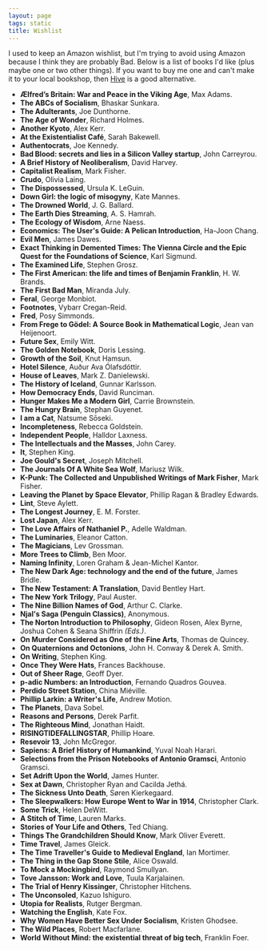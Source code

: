 ```yaml
---
layout: page
tags: static
title: Wishlist
---
```


I used to keep an Amazon wishlist, but I'm trying to avoid using Amazon because
I think they are probably Bad. Below is a list of books I'd like (plus maybe one
or two other things). If you want to buy me one and can't make it to your local
bookshop, then [Hive](http://www.hive.co.uk) is a good alternative.  

* **Ælfred’s Britain: War and Peace in the Viking Age**, Max Adams.  
* **The ABCs of Socialism**, Bhaskar Sunkara.  
* **The Adulterants**, Joe Dunthorne.  
* **The Age of Wonder**, Richard Holmes.  
* **Another Kyoto**, Alex Kerr.  
* **At the Existentialist Caf&eacute;**, Sarah Bakewell.  
* **Authentocrats**, Joe Kennedy.  
* **Bad Blood: secrets and lies in a Silicon Valley startup**, John Carreyrou.  
* **A Brief History of Neoliberalism**, David Harvey.  
* **Capitalist Realism**, Mark Fisher.  
* **Crudo**, Olivia Laing.  
* **The Dispossessed**, Ursula K. LeGuin.  
* **Down Girl: the logic of misogyny**, Kate Mannes.  
* **The Drowned World**, J. G. Ballard.  
* **The Earth Dies Streaming**, A. S. Hamrah.  
* **The Ecology of Wisdom**, Arne Naess.  
* **Economics: The User's Guide: A Pelican Introduction**, Ha-Joon Chang.  
* **Evil Men**, James Dawes.  
* **Exact Thinking in Demented Times: The Vienna Circle and the Epic Quest for the Foundations of Science**, Karl Sigmund.  
* **The Examined Life**, Stephen Grosz.  
* **The First American: the life and times of Benjamin Franklin**, H. W. Brands.  
* **The First Bad Man**, Miranda July.  
* **Feral**, George Monbiot.  
* **Footnotes**, Vybarr Cregan-Reid.
* **Fred**, Posy Simmonds.  
* **From Frege to Gödel: A Source Book in Mathematical Logic**, Jean van Heijenoort.  
* **Future Sex**, Emily Witt.  
* **The Golden Notebook**, Doris Lessing.  
* **Growth of the Soil**, Knut Hamsun.  
* **Hotel Silence**, Auður Ava Ólafsdóttir.  
* **House of Leaves**, Mark Z. Danielewski.  
* **The History of Iceland**, Gunnar Karlsson.  
* **How Democracy Ends**, David Runciman.  
* **Hunger Makes Me a Modern Girl**, Carrie Brownstein.  
* **The Hungry Brain**, Stephan Guyenet.  
* **I am a Cat**, Natsume Sōseki.  
* **Incompleteness**, Rebecca Goldstein.  
* **Independent People**, Halldor Laxness.  
* **The Intellectuals and the Masses**, John Carey.  
* **It**, Stephen King.  
* **Joe Gould's Secret**, Joseph Mitchell.  
* **The Journals Of A White Sea Wolf**, Mariusz Wilk.  
* **K-Punk: The Collected and Unpublished Writings of Mark Fisher**, Mark Fisher.  
* **Leaving the Planet by Space Elevator**, Phillip Ragan & Bradley Edwards.  
* **Lint**, Steve Aylett.  
* **The Longest Journey**, E. M. Forster.  
* **Lost Japan**, Alex Kerr.  
* **The Love Affairs of Nathaniel P.**, Adelle Waldman.  
* **The Luminaries**, Eleanor Catton.  
* **The Magicians**, Lev Grossman.  
* **More Trees to Climb**, Ben Moor.  
* **Naming Infinity**, Loren Graham & Jean-Michel Kantor.  
* **The New Dark Age: technology and the end of the future**, James Bridle.  
* **The New Testament: A Translation**, David Bentley Hart.  
* **The New York Trilogy**, Paul Auster.  
* **The Nine Billion Names of God**, Arthur C. Clarke.  
* **Njal's Saga (Penguin Classics)**, Anonymous.  
* **The Norton Introduction to Philosophy**, Gideon Rosen, Alex Byrne, Joshua Cohen & Seana Shiffrin *(Eds.)*.  
* **On Murder Considered as One of the Fine Arts**, Thomas de Quincey.  
* **On Quaternions and Octonions**, John H. Conway & Derek A. Smith.  
* **On Writing**, Stephen King.  
* **Once They Were Hats**, Frances Backhouse.  
* **Out of Sheer Rage**, Geoff Dyer.  
* **p-adic Numbers: an Introduction**, Fernando Quadros Gouvea.  
* **Perdido Street Station**, China Miéville.  
* **Phillip Larkin: a Writer's Life**, Andrew Motion.  
* **The Planets**, Dava Sobel.  
* **Reasons and Persons**, Derek Parfit.  
* **The Righteous Mind**, Jonathan Haidt.  
* **RISINGTIDEFALLINGSTAR**, Phillip Hoare.  
* **Resevoir 13**, John McGregor.  
* **Sapiens: A Brief History of Humankind**, Yuval Noah Harari.  
* **Selections from the Prison Notebooks of Antonio Gramsci**, Antonio Gramsci.  
* **Set Adrift Upon the World**, James Hunter.  
* **Sex at Dawn**, Christopher Ryan and Cacilda Jethá.  
* **The Sickness Unto Death**, S&#248;ren Kierkegaard.  
* **The Sleepwalkers: How Europe Went to War in 1914**, Christopher Clark.  
* **Some Trick**, Helen DeWitt.  
* **A Stitch of Time**, Lauren Marks.  
* **Stories of Your Life and Others**, Ted Chiang.  
* **Things The Grandchildren Should Know**, Mark Oliver Everett.  
* **Time Travel**, James Gleick.  
* **The Time Traveller's Guide to Medieval England**, Ian Mortimer.  
* **The Thing in the Gap Stone Stile**, Alice Oswald.  
* **To Mock a Mockingbird**, Raymond Smullyan.  
* **Tove Jansson: Work and Love**, Tuula Karjalainen.  
* **The Trial of Henry Kissinger**, Christopher Hitchens.  
* **The Unconsoled**, Kazuo Ishiguro.  
* **Utopia for Realists**, Rutger Bergman.  
* **Watching the English**, Kate Fox.  
* **Why Women Have Better Sex Under Socialism**, Kristen Ghodsee.  
* **The Wild Places**, Robert Macfarlane.  
* **World Without Mind: the existential threat of big tech**, Franklin Foer.  
